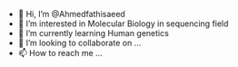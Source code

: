 - 👋 Hi, I’m @Ahmedfathisaeed
- 👀 I’m interested in Molecular Biology in sequencing field
- 🌱 I’m currently learning Human genetics
- 💞️ I’m looking to collaborate on ...
- 📫 How to reach me ...

<!---
Ahmedfathisaeed/Ahmedfathisaeed is a ✨ special ✨ repository because its `README.md` (this file) appears on your GitHub profile.
You can click the Preview link to take a look at your changes.
--->

